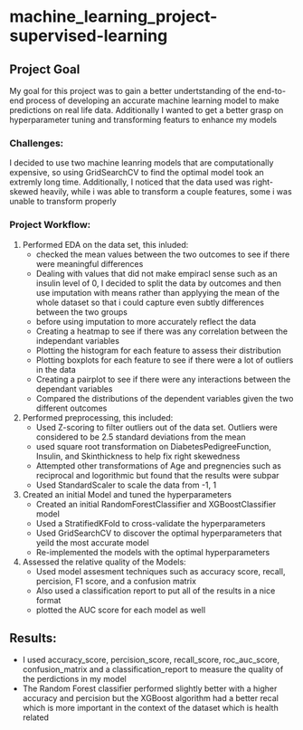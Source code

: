 # machine_learning_project-supervised-learning

## Project Goal
My goal for this project was to gain a better undertstanding of the end-to-end process of developing an accurate machine learning model to make predictions on real life data. Additionally I wanted to get a better grasp on hyperparameter tuning and transforming featurs to enhance my models
### Challenges:
I decided to use two machine leanring models that are computationally expensive, so using GridSearchCV to find the optimal model took an extremly long time. Additionally, I noticed that the data used was right-skewed heavily, while i was able to transform a couple features, some i was unable to transform properly
### Project Workflow:
1. Performed EDA on the data set, this inluded:
    - checked the mean values between the two outcomes to see if there were meaningful differences
    - Dealing with values that did not make empiracl sense such as an insulin level of 0, I decided to split the data by outcomes and then use imputation with means rather than applyying the mean of the whole dataset so that i could capture even subtly differences between the two groups
    - before using imputation to more accurately reflect the data
    - Creating a heatmap to see if there was any correlation between the independant variables
    - Plotting the histogram for each feature to assess their distribution
    - Plotting boxplots for each feature to see if there were a lot of outliers in the data
    - Creating a pairplot to see if there were any interactions between the dependant variables
    - Compared the distributions of the dependent variables given the two different outcomes
2. Performed preprocessing, this included:
    - Used Z-scoring to filter outliers out of the data set. Outliers were considered to be 2.5 standard deviations from the mean
    - used square root transformation on DiabetesPedigreeFunction, Insulin, and Skinthickness to help fix right skewedness
    - Attempted other transformations of Age and pregnencies such as reciprocal and logorithmic but found that the results were subpar
    - Used StandardScaler to scale the data from -1, 1 
3. Created an initial Model and tuned the hyperparameters
    - Created an initial RandomForestClassifier and XGBoostClassifier model
    - Used a StratifiedKFold to cross-validate the hyperparameters
    - Used GridSearchCV to discover the optimal hyperparameters that yeild the most accurate model
    - Re-implemented the models with the optimal hyperparameters
4. Assessed the relative quality of the Models:
    - Used model assesment techniques such as accuracy score, recall, percision, F1 score, and a confusion matrix
    - Also used a classification report to put all of the results in a nice format
    - plotted the AUC score for each model as well
## Results: 
- I used accuracy_score, percision_score, recall_score, roc_auc_score, confusion_matrix and a classification_report to measure the quality of the perdictions in my model
- The Random Forest classifier performed slightly better with a higher accuracy and percision but the XGBoost algorithm had a better recal which is more important in the context of the dataset which is health related
